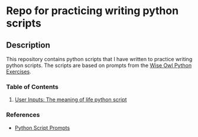 # Repo for practicing writing python scripts

## Description
This repository contains python scripts that I have written to practice writing python scripts. The scripts are based on prompts from the [Wise Owl Python Exercises](https://www.wiseowl.co.uk/python/exercises/python/).

### Table of Contents
1. [User Inputs: The meaning of life python script](./src/theMeaningofLife.py)


### References
- [Python Script Prompts](https://www.wiseowl.co.uk/python/exercises/python/)